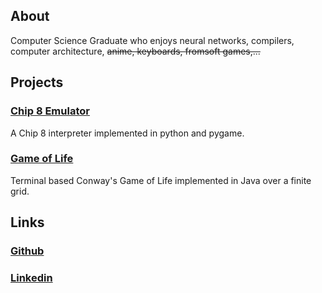 ## About
Computer Science Graduate who enjoys neural networks, compilers, computer architecture, ~~anime, keyboards, fromsoft games,...~~
## Projects
### [Chip 8 Emulator](https://github.com/raumaana2/chip8)
A Chip 8 interpreter implemented in python and pygame.
### [Game of Life](https://github.com/raumaana2/gameoflife)
Terminal based Conway's Game of Life implemented in Java over a finite grid.
## Links
### [Github](https://github.com/raumaana2)
### [Linkedin](https://www.linkedin.com/in/raumaan-ahmed-3a46131bb/) 
